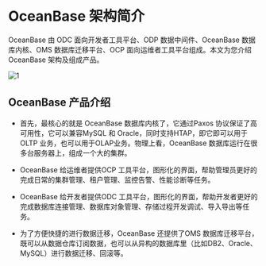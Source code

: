 OceanBase 架构简介 
===================================

OceanBase 由 ODC 面向开发者工具平台、ODP 数据中间件、OceanBase 数据库内核、OMS 数据库迁移平台、OCP 面向运维者工具平台组成。本文为您介绍OceanBase 架构及组成产品。

![1](https://help-static-aliyun-doc.aliyuncs.com/assets/img/zh-CN/7908042561/p407595.png)

OceanBase 产品介绍 
-----------------------------------

* 首先，最核心的就是 OceanBase 数据库内核了，它通过Paxos 协议保证了高可用性，它可以兼容MySQL 和 Oracle，同时支持HTAP，即它即可以用于OLTP 业务，也可以用于OLAP业务。物理上看，OceanBase 数据库运行在很多台服务器上，组成一个大的集群。

  

* OceanBase 给运维者提供OCP 工具平台，图形化的界面，帮助管理员更好的完成日常的集群管理、租户管理、监控告警、性能诊断等任务。

  

* OceanBase 给开发者提供ODC 工具平台，图形化的界面，帮助开发者更好的完成数据库连接管理、数据库对象管理、存储过程开发调试、导入导出等任务。

  

* 为了方便快捷的进行数据迁移，OceanBase 还提供了OMS 数据库迁移平台，既可以从数据仓库订阅数据，也可以从异构的数据库里（比如DB2、Oracle、MySQL）进行数据迁移、回滚等。

  



